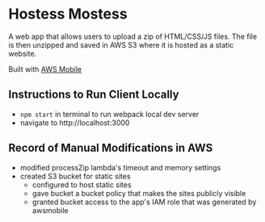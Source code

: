 # Hostess Mostess

A web app that allows users to upload a zip of HTML/CSS/JS files. The file is then unzipped and saved in AWS S3 where it is hosted as a static website.

Built with [AWS Mobile](https://aws.amazon.com/mobile/resources/)

## Instructions to Run Client Locally
- `npm start` in terminal to run webpack local dev server
- navigate to http://localhost:3000

## Record of Manual Modifications in AWS
- modified processZip lambda's timeout and memory settings
- created S3 bucket for static sites
    - configured to host static sites
    - gave bucket a bucket policy that makes the sites publicly visible
    - granted bucket access to the app's IAM role that was generated by awsmobile

